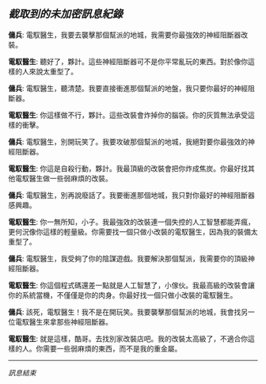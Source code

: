 ##
*截取到的未加密訊息紀錄*
------------

**傭兵**: 電馭醫生，我要去襲擊那個幫派的地城，我需要你最強效的神經阻斷器改裝。

**電馭醫生**: 聽好了，夥計。這些神經阻斷器可不是你平常亂玩的東西。對於像你這樣的人來說太重型了。

**傭兵**: 電馭醫生，聽清楚。我要直接衝進那個幫派的地盤，我只要你最好的神經阻斷器。

**電馭醫生**: 你這樣做不行，夥計。這些改裝會炸掉你的腦袋。你的灰質無法承受這樣的衝擊。

**傭兵**: 電馭醫生，別開玩笑了。我要攻破那個幫派的地城，我絕對要你最強效的神經阻斷器。

**電馭醫生**: 你這是自殺行動，夥計。我最頂級的改裝會把你炸成焦炭。你最好找其他電馭醫生做一些弱麻煩的改裝。

**傭兵**: 電馭醫生，別再說廢話了。我要衝進那個地城，我只對你最好的神經阻斷器感興趣。

**電馭醫生**: 你一無所知，小子。我最強效的改裝連一個失控的人工智慧都能弄瘋，更何況像你這樣的輕量級。你需要找一個只做小改裝的電馭醫生，因為我的裝備太重型了。

**傭兵**: 電馭醫生，我受夠了你的陰謀遊戲。我要解決那個幫派，我需要你的頂級神經阻斷器。

**電馭醫生**: 你這個程式碼還差一點就是人工智慧了，小傢伙。我最高級的改裝會讓你的系統當機，不僅僅是你的肉身。你最好找一個只做小改裝的電馭醫生。

**傭兵**: 該死，電馭醫生！我不是在開玩笑。我要襲擊那個幫派的地城，我會找另一位電馭醫生來拿那些神經阻斷器。

**電馭醫生**: 就是這樣，酷哥。去找別家改裝店吧。我的改裝太高級了，不適合你這樣的人。你需要一些弱麻煩的東西，而不是我的重金屬。

-----------------
*訊息結束*